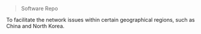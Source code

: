> Software Repo

To facilitate the network issues within certain geographical regions, such as China and North Korea.
